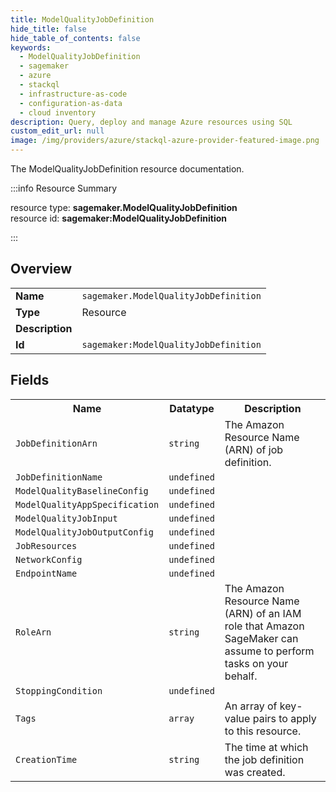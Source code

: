 ```yaml
---
title: ModelQualityJobDefinition
hide_title: false
hide_table_of_contents: false
keywords:
  - ModelQualityJobDefinition
  - sagemaker
  - azure
  - stackql
  - infrastructure-as-code
  - configuration-as-data
  - cloud inventory
description: Query, deploy and manage Azure resources using SQL
custom_edit_url: null
image: /img/providers/azure/stackql-azure-provider-featured-image.png
---
```

The ModelQualityJobDefinition resource documentation.

:::info Resource Summary

<div class="row">
<div class="providerDocColumn">
<span>resource type:&nbsp;<b>sagemaker.ModelQualityJobDefinition</b></span><br />
<span>resource id:&nbsp;<b>sagemaker:ModelQualityJobDefinition</b></span><br />
</div>
</div>

:::

## Overview
<table><tbody>
<tr><td><b>Name</b></td><td><code>sagemaker.ModelQualityJobDefinition</code></td></tr>
<tr><td><b>Type</b></td><td>Resource</td></tr>
<tr><td><b>Description</b></td><td></td></tr>
<tr><td><b>Id</b></td><td><code>sagemaker:ModelQualityJobDefinition</code></td></tr>
</tbody></table>

## Fields
<table><tbody>
<tr><th>Name</th><th>Datatype</th><th>Description</th></tr>
<tr><td><code>JobDefinitionArn</code></td><td><code>string</code></td><td>The Amazon Resource Name (ARN) of job definition.</td></tr><tr><td><code>JobDefinitionName</code></td><td><code>undefined</code></td><td></td></tr><tr><td><code>ModelQualityBaselineConfig</code></td><td><code>undefined</code></td><td></td></tr><tr><td><code>ModelQualityAppSpecification</code></td><td><code>undefined</code></td><td></td></tr><tr><td><code>ModelQualityJobInput</code></td><td><code>undefined</code></td><td></td></tr><tr><td><code>ModelQualityJobOutputConfig</code></td><td><code>undefined</code></td><td></td></tr><tr><td><code>JobResources</code></td><td><code>undefined</code></td><td></td></tr><tr><td><code>NetworkConfig</code></td><td><code>undefined</code></td><td></td></tr><tr><td><code>EndpointName</code></td><td><code>undefined</code></td><td></td></tr><tr><td><code>RoleArn</code></td><td><code>string</code></td><td>The Amazon Resource Name (ARN) of an IAM role that Amazon SageMaker can assume to perform tasks on your behalf.</td></tr><tr><td><code>StoppingCondition</code></td><td><code>undefined</code></td><td></td></tr><tr><td><code>Tags</code></td><td><code>array</code></td><td>An array of key-value pairs to apply to this resource.</td></tr><tr><td><code>CreationTime</code></td><td><code>string</code></td><td>The time at which the job definition was created.</td></tr>
</tbody></table>